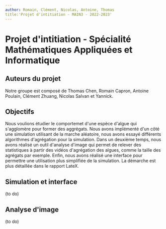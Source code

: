 ```yaml
---
author: Romain, Clément, Nicolas, Antoine, Thomas
title:'Projet d'intitiation - MAIN3 - 2022-2023'
---
```

# Projet d'intitiation - Spécialité Mathématiques Appliquées et Informatique

## Auteurs du projet 

Notre groupe est composé de Thomas Chen, Romain Capron, Antoine Poulain, Clément Zhuang, Nicolas Salvan et Yannick. 

## Objectifs

Nous voulions étudier le comportemet d'une espèce d'algue qui s'agglomère pour former des aggrégats. Nous avons implémenté 
d'un côté une simulation utilisant de la marche aléatoire, nous avons essayé différents algorithmes d'agrégation pour la 
simulation. Dans un deuxième temps, nous avons réalisé un outil d'analyse d'image qui permet de relever des statistiques à
partir des vidéos d'agrégation des algues, comme la taille des agrégats par exemple. Enfin, nous avons réalisé une interface
pour permettre une utilisation plus simplifiée de la simulation. La démarche est plus détaillée dans le rapport LateX. 

## Simulation et interface

(to do) 

## Analyse d'image 

(to do) 
